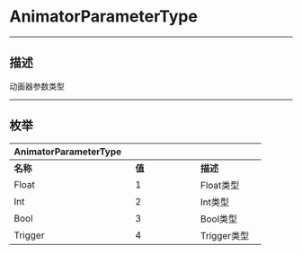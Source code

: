 # AnimatorParameterType

------------------------------------------------------------------------------------------
## 描述

动画器参数类型

------------------------------------------------------------------------------------------
## 枚举

|<div style="width:200px">AnimatorParameterType</div>|<div style="width:100px"></div>|<div style="width:100px"></div>|
|:---|:---|:---|
|**名称**|**值**|**描述**|
|Float|1|Float类型|
|Int|2|Int类型|
|Bool|3|Bool类型|
|Trigger|4|Trigger类型|
